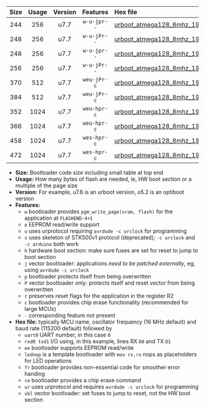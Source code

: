 |Size|Usage|Version|Features|Hex file|
|:-:|:-:|:-:|:-:|:--|
|244|256|u7.7|`w-u-jpr--`|[urboot_atmega128_8mhz_19200bps_uart1_rxd2_txd3_lednop_ur_vbl.hex](https://raw.githubusercontent.com/stefanrueger/urboot.hex/main/mcus/atmega128/fcpu_8mhz/19200_bps/urboot_atmega128_8mhz_19200bps_uart1_rxd2_txd3_lednop_ur_vbl.hex)|
|248|256|u7.7|`w-u-jPr--`|[urboot_atmega128_8mhz_19200bps_uart0_rxe0_txe1_lednop_ur_vbl.hex](https://raw.githubusercontent.com/stefanrueger/urboot.hex/main/mcus/atmega128/fcpu_8mhz/19200_bps/urboot_atmega128_8mhz_19200bps_uart0_rxe0_txe1_lednop_ur_vbl.hex)|
|248|256|u7.7|`w-u-jpr--`|[urboot_atmega128_8mhz_19200bps_uart0_rxe0_txe1_lednop_fr_ur_vbl.hex](https://raw.githubusercontent.com/stefanrueger/urboot.hex/main/mcus/atmega128/fcpu_8mhz/19200_bps/urboot_atmega128_8mhz_19200bps_uart0_rxe0_txe1_lednop_fr_ur_vbl.hex)|
|256|256|u7.7|`w-u-jPr--`|[urboot_atmega128_8mhz_19200bps_uart1_rxd2_txd3_ur_vbl.hex](https://raw.githubusercontent.com/stefanrueger/urboot.hex/main/mcus/atmega128/fcpu_8mhz/19200_bps/urboot_atmega128_8mhz_19200bps_uart1_rxd2_txd3_ur_vbl.hex)|
|370|512|u7.7|`weu-jPr-c`|[urboot_atmega128_8mhz_19200bps_uart0_rxe0_txe1_ee_lednop_fr_ce_ur_vbl.hex](https://raw.githubusercontent.com/stefanrueger/urboot.hex/main/mcus/atmega128/fcpu_8mhz/19200_bps/urboot_atmega128_8mhz_19200bps_uart0_rxe0_txe1_ee_lednop_fr_ce_ur_vbl.hex)|
|384|512|u7.7|`weu-jPr-c`|[urboot_atmega128_8mhz_19200bps_uart1_rxd2_txd3_ee_lednop_fr_ce_ur_vbl.hex](https://raw.githubusercontent.com/stefanrueger/urboot.hex/main/mcus/atmega128/fcpu_8mhz/19200_bps/urboot_atmega128_8mhz_19200bps_uart1_rxd2_txd3_ee_lednop_fr_ce_ur_vbl.hex)|
|352|1024|u7.7|`weu-hpr-c`|[urboot_atmega128_8mhz_19200bps_uart0_rxe0_txe1_ee_lednop_fr_ce_ur.hex](https://raw.githubusercontent.com/stefanrueger/urboot.hex/main/mcus/atmega128/fcpu_8mhz/19200_bps/urboot_atmega128_8mhz_19200bps_uart0_rxe0_txe1_ee_lednop_fr_ce_ur.hex)|
|366|1024|u7.7|`weu-hpr-c`|[urboot_atmega128_8mhz_19200bps_uart1_rxd2_txd3_ee_lednop_fr_ce_ur.hex](https://raw.githubusercontent.com/stefanrueger/urboot.hex/main/mcus/atmega128/fcpu_8mhz/19200_bps/urboot_atmega128_8mhz_19200bps_uart1_rxd2_txd3_ee_lednop_fr_ce_ur.hex)|
|458|1024|u7.7|`wes-hpr-c`|[urboot_atmega128_8mhz_19200bps_uart0_rxe0_txe1_ee_lednop_fr_ce.hex](https://raw.githubusercontent.com/stefanrueger/urboot.hex/main/mcus/atmega128/fcpu_8mhz/19200_bps/urboot_atmega128_8mhz_19200bps_uart0_rxe0_txe1_ee_lednop_fr_ce.hex)|
|472|1024|u7.7|`wes-hpr-c`|[urboot_atmega128_8mhz_19200bps_uart1_rxd2_txd3_ee_lednop_fr_ce.hex](https://raw.githubusercontent.com/stefanrueger/urboot.hex/main/mcus/atmega128/fcpu_8mhz/19200_bps/urboot_atmega128_8mhz_19200bps_uart1_rxd2_txd3_ee_lednop_fr_ce.hex)|

- **Size:** Bootloader code size including small table at top end
- **Usage:** How many bytes of flash are needed, ie, HW boot section or a multiple of the page size
- **Version:** For example, u7.6 is an urboot version, o5.2 is an optiboot version
- **Features:**
  + `w` bootloader provides `pgm_write_page(sram, flash)` for the application at `FLASHEND-4+1`
  + `e` EEPROM read/write support
  + `u` uses urprotocol requiring `avrdude -c urclock` for programming
  + `s` uses skeleton of STK500v1 protocol (deprecated); `-c urclock` and `-c arduino` both work
  + `h` hardware boot section: make sure fuses are set for reset to jump to boot section
  + `j` vector bootloader: applications *need to be patched externally*, eg, using `avrdude -c urclock`
  + `p` bootloader protects itself from being overwritten
  + `P` vector bootloader only: protects itself and reset vector from being overwritten
  + `r` preserves reset flags for the application in the register R2
  + `c` bootloader provides chip erase functionality (recommended for large MCUs)
  + `-` corresponding feature not present
- **Hex file:** typically MCU name, oscillator frequency (16 MHz default) and baud rate (115200 default) followed by
  + `uart0` UART number, in this case `0`
  + `rxd0 txd1` I/O using, in this example, lines RX `D0` and TX `D1`
  + `ee` bootloader supports EEPROM read/write
  + `lednop` is a template bootloader with `mov rx,rx` nops as placeholders for LED operations
  + `fr` bootloader provides non-essential code for smoother error handing
  + `ce` bootloader provides a chip erase command
  + `ur` uses urprotocol and requires `avrdude -c urclock` for programming
  + `vbl` vector bootloader: set fuses to jump to reset, not the HW boot section
